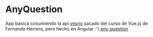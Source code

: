 # AnyQuestion

App basica cosumiendo la api [yesno](https://yesno.wtf/api) sacado del curso de Vue.js de Fernando Herrera, pero hecho en Angular :')   [any-question](https://any-question.vercel.app/)


